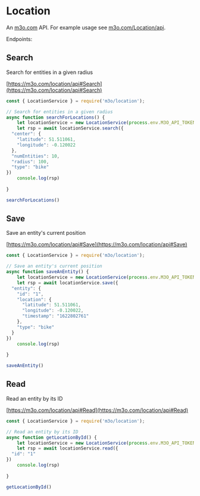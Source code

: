 # Location

An [m3o.com](https://m3o.com) API. For example usage see [m3o.com/Location/api](https://m3o.com/Location/api).

Endpoints:

## Search

Search for entities in a given radius


[https://m3o.com/location/api#Search](https://m3o.com/location/api#Search)

```js
const { LocationService } = require('m3o/location');

// Search for entities in a given radius
async function searchForLocations() {
	let locationService = new LocationService(process.env.M3O_API_TOKEN)
	let rsp = await locationService.search({
  "center": {
    "latitude": 51.511061,
    "longitude": -0.120022
  },
  "numEntities": 10,
  "radius": 100,
  "type": "bike"
})
	console.log(rsp)
	
}

searchForLocations()
```
## Save

Save an entity's current position


[https://m3o.com/location/api#Save](https://m3o.com/location/api#Save)

```js
const { LocationService } = require('m3o/location');

// Save an entity's current position
async function saveAnEntity() {
	let locationService = new LocationService(process.env.M3O_API_TOKEN)
	let rsp = await locationService.save({
  "entity": {
    "id": "1",
    "location": {
      "latitude": 51.511061,
      "longitude": -0.120022,
      "timestamp": "1622802761"
    },
    "type": "bike"
  }
})
	console.log(rsp)
	
}

saveAnEntity()
```
## Read

Read an entity by its ID


[https://m3o.com/location/api#Read](https://m3o.com/location/api#Read)

```js
const { LocationService } = require('m3o/location');

// Read an entity by its ID
async function getLocationById() {
	let locationService = new LocationService(process.env.M3O_API_TOKEN)
	let rsp = await locationService.read({
  "id": "1"
})
	console.log(rsp)
	
}

getLocationById()
```
